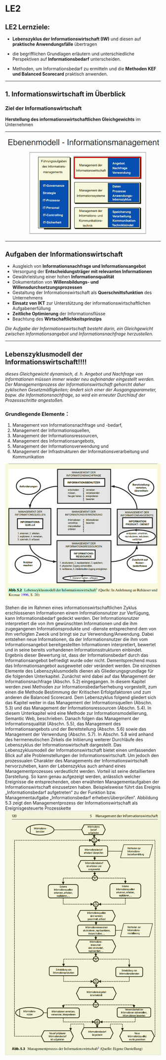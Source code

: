 # LE2

## LE2 Lernziele:

* **Lebenszyklus der Informationswirtschaft (IW)** und diesen auf **praktische Anwendungsfälle** übertragen

* die begrifflichen Grundlagen erläutern und unterschiedliche Perspektiven auf **Informationsbedarf**
unterscheiden.

* Methoden, um Informationsbedarf zu ermitteln und die **Methoden KEF und Balanced Scorecard** praktisch anwenden.
---
## 1. Informationswirtschaft im Überblick

### Ziel der Informationswirtschaft
**Herstellung des
informationswirtschaftlichen Gleichgewichts** im Unternehmen 

---
![](1.png)

---
## Aufgaben der Informationswirtschaft

* Ausgleich von **Informationsnachfrage und
Informationsangebot**
* Versorgung der **Entscheidungsträger mit relevanten
Informationen**
* Gewährleistung einer hohen **Informationsqualität**
* Dokumentation von **Willensbildungs- und
Willensdurchsetzungsprozessen**
* Gestaltung der Informationswirtschaft als
**Querschnittsfunktion** des Unternehmens
* **Einsatz von IKT** zur Unterstützung der
informationswirtschaftlichen Aufgabenerfüllung
* **Zeitliche Optimierung** der Informationsflüsse
* Beachtung des **Wirtschaftlichkeitsprinzips**

_Die Aufgabe der Informationswirtschaft besteht darin, ein Gleichgewicht zwischen Informationsangebot und Informationsnachfrage herzustellen._

---
## Lebenszyklusmodell der Informationswirtschaft!!!!

_dieses Gleichgewicht dynamisch, d. h. Angebot und Nachfrage von Informationen müssen immer wieder neu aufeinander eingestellt werden. 
Der Managementprozess der Informationswirtschaft gehorcht daher zyklischen Gesetzmäßigkeiten; ändert sich einer der Ausgangsparameter, bspw. die Informationsnachfrage, so wird ein erneuter Durchlauf der Prozessschritte angestoßen._


### Grundlegende Elemente：
1. Management von Informationsnachfrage und -bedarf,
2. Management der Informationsquellen,
3. Management der Informationsressourcen,
4. Management des Informationsangebots,
5. Management der Informationsverwendung und
6. Management der Infrastrukturen der Informationsverarbeitung und Kommunikation

![](2.png)

Stehen die im Rahmen eines informationswirtschaftlichen Zyklus erschlossenen Informationen einem Informationsnutzer zur Verfügung, kann Informationsbedarf gedeckt
werden. Der Informationsnutzer interpretiert die von ihm gewünschten Informationen und
die ihm zugegangenen Informationsprodukte und -dienste entsprechend dem von ihm verfolgten Zweck und bringt sie zur Verwendung/Anwendung. Dabei entstehen neue Informationen, da der Informationsnutzer die ihm vom Informationsangebot bereitgestellten
Informationen interpretiert, bewertet und in seine bereits vorhandenen Informationsstrukturen einbindet. Ergebnis dieser Bewertung ist, dass der Informationsbedarf durch das
Informationsangebot befriedigt wurde oder nicht. Dementsprechend muss das Informationsangebot ausgeweitet oder verändert werden.
Die einzelnen Elemente des Lebenszyklusmodells dienen als Gliederungsgrundlage
für die folgenden Unterkapitel. Zunächst wird dabei auf das Management der Informationsnachfrage (Abschn. 5.2) eingegangen. In diesem Kapitel werden zwei Methoden zur
Informationsbedarfserhebung vorgestellt, zum einen die Methode Bestimmung der Kritischen Erfolgsfaktoren und zum anderen die Balanced Scorecard.
Dem Lebenszyklus folgend gliedert sich das Kapitel weiter in das Management der
Informationsquellen (Abschn. 5.3) und das Management der Informationsressourcen
(Abschn. 5.4). In diesem Unterkapitel wird eine Methode zur Informationsmodellierung,
Semantic Web, beschrieben. Danach folgen das Management der Informationsqualität (Abschn. 5.5), das Management des Informationsangebots und der Bereitstellung (Abschn. 5.6) sowie das Management der Verwendung (Abschn. 5.7). In Abschn. 5.8 wird
anhand des hermeneutischen Zirkels die Initiierung weiterer Durchläufe des Lebenszyklus
der Informationswirtschaft dargestellt.
Das Lebenszyklusmodell der Informationswirtschaft bietet einen umfassenden Blick
auf alle Problemstellungen der Informationswirtschaft. Um jedoch den prozessualen Charakter des Managements der Informationswirtschaft hervorzuheben, kann der Lebenszyklus auch anhand eines Managementprozesses verdeutlicht werden. Vorteil ist seine
detailliertere Darstellung. So kann genau aufgezeigt werden, anlässlich welcher Ereignisse die entsprechenden, oben erwähnten Managementaufgaben der Informationswirtschaft
einzusetzen haben. Beispielsweise führt das Ereignis „Informationsbedarf aufgetreten“ zu
der Funktion bzw. Managementaufgabe „Informationsbedarf erheben/überprüfen“. Abbildung 5.3 zeigt den Managementprozess der Informationswirtschaft als Ereignisgesteuerte
Prozesskette
![](3.png)